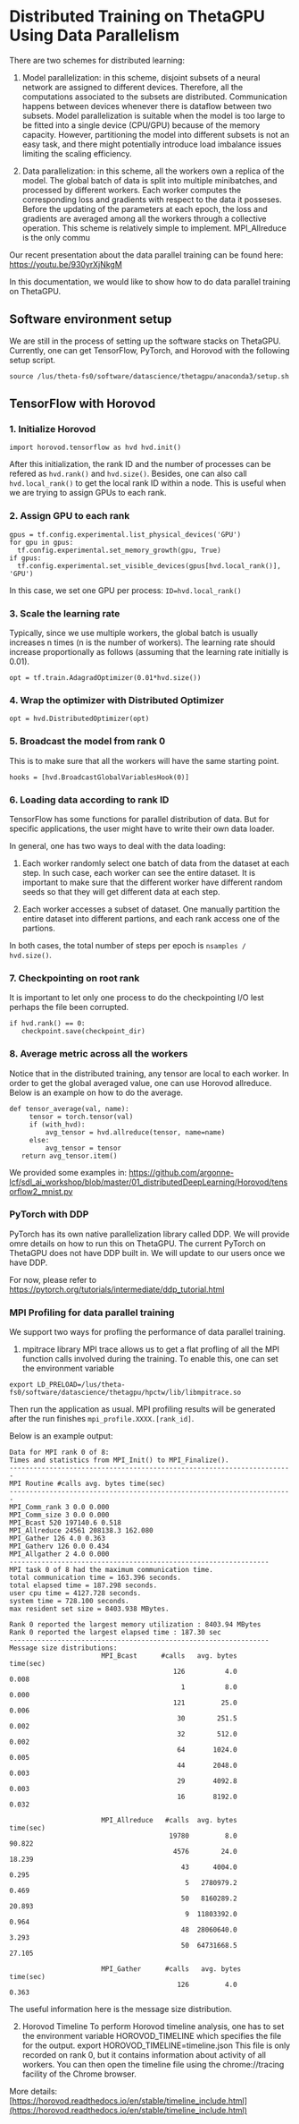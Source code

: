 # Distributed Training on ThetaGPU Using Data Parallelism
There are two schemes for distributed learning:

1. Model parallelization: in this scheme, disjoint subsets of a neural network are assigned to different devices. Therefore, all the computations associated to the subsets are distributed. Communication happens between devices whenever there is dataflow between two subsets. Model parallelization is suitable when the model is too large to be fitted into a single device (CPU/GPU) because of the memory capacity. However, partitioning the model into different subsets is not an easy task, and there might potentially introduce load imbalance issues limiting the scaling efficiency.  

2. Data parallelization: in this scheme, all the workers own a replica of the model. The global batch of data is split into multiple minibatches, and processed by different workers. Each worker computes the corresponding loss and gradients with respect to the data it posseses. Before the updating of the parameters at each epoch, the loss and gradients are averaged among all the workers through a collective operation. This scheme is relatively simple to implement. MPI_Allreduce is the only commu

Our recent presentation about the data parallel training can be found here: https://youtu.be/930yrXjNkgM

In this documentation, we would like to show how to do data parallel training on ThetaGPU. 

## Software environment setup
We are still in the process of setting up the software stacks on ThetaGPU. Currently, one can get TensorFlow, PyTorch, and Horovod with the following setup script.
```
source /lus/theta-fs0/software/datascience/thetagpu/anaconda3/setup.sh
```

## TensorFlow with Horovod
   ### 1. Initialize Horovod
```
import horovod.tensorflow as hvd hvd.init()
```
After this initialization, the rank ID and the number of processes can be refered as ```hvd.rank()``` and ```hvd.size()```. Besides, one can also call ```hvd.local_rank()``` to get the local rank ID within a node. This is useful when we are trying to assign GPUs to each rank.

  ### 2. Assign GPU to each rank
  ```
gpus = tf.config.experimental.list_physical_devices('GPU') 
for gpu in gpus: 
    tf.config.experimental.set_memory_growth(gpu, True) 
if gpus: 
    tf.config.experimental.set_visible_devices(gpus[hvd.local_rank()], 'GPU')
```
In this case, we set one GPU per process: ```ID=hvd.local_rank()```

### 3. Scale the learning rate
Typically, since we use multiple workers, the global batch is usually increases n times (n is the number of workers). The learning rate should increase proportionally as follows (assuming that the learning rate initially is 0.01).
```
opt = tf.train.AdagradOptimizer(0.01*hvd.size())
```
### 4. Wrap the optimizer with Distributed Optimizer
```
opt = hvd.DistributedOptimizer(opt)
```
### 5. Broadcast the model from rank 0 
This is to make sure that all the workers will have the same starting point.
```
hooks = [hvd.BroadcastGlobalVariablesHook(0)]
```
### 6. Loading data according to rank ID 
TensorFlow has some functions for parallel distribution of data. But for specific applications, the user might have to write their own data loader. 

In general, one has two ways to deal with the data loading: 
    
1. Each worker randomly select one batch of data from the dataset at each step. In such case, each worker can see the entire dataset. It is important to make sure that the different worker have different random seeds so that they will get different data at each step.
    
2. Each worker accesses a subset of dataset. One manually partition the entire dataset into different partions, and each rank access one of the partions. 

In both cases, the total number of steps per epoch is ```nsamples / hvd.size()```.

### 7. Checkpointing on root rank 
It is important to let only one process to do the checkpointing I/O lest perhaps the file been corrupted. 

```
if hvd.rank() == 0: 
   checkpoint.save(checkpoint_dir)
```
### 8. Average metric across all the workers 
Notice that in the distributed training, any tensor are local to each worker. In order to get the global averaged value, one can use Horovod allreduce. Below is an example on how to do the average.

```
def tensor_average(val, name): 
     tensor = torch.tensor(val) 
     if (with_hvd): 
         avg_tensor = hvd.allreduce(tensor, name=name) 
     else: 
         avg_tensor = tensor 
   return avg_tensor.item()
```
We provided some examples in: https://github.com/argonne-lcf/sdl_ai_workshop/blob/master/01_distributedDeepLearning/Horovod/tensorflow2_mnist.py

### PyTorch with DDP
PyTorch has its own native parallelization library called DDP. We will provide omre details on how to run this on ThetaGPU. The current PyTorch on ThetaGPU does not have DDP built in. We will update to our users once we have DDP. 

For now, please refer to https://pytorch.org/tutorials/intermediate/ddp_tutorial.html

### MPI Profiling for data parallel training
We support two ways for profling the performance of data parallel training. 

  1. mpitrace library MPI trace allows us to get a flat profling of all the MPI function calls involved during the training. To enable this, one can set the environment variable
```
export LD_PRELOAD=/lus/theta-fs0/software/datascience/thetagpu/hpctw/lib/libmpitrace.so
```
Then run the application as usual. MPI profiling results will be generated after the run finishes ```mpi_profile.XXXX.[rank_id]```.

Below is an example output:
```
Data for MPI rank 0 of 8: 
Times and statistics from MPI_Init() to MPI_Finalize(). 
----------------------------------------------------------------------- 
MPI Routine #calls avg. bytes time(sec) 
----------------------------------------------------------------------- 
MPI_Comm_rank 3 0.0 0.000 
MPI_Comm_size 3 0.0 0.000 
MPI_Bcast 520 197140.6 0.518 
MPI_Allreduce 24561 208138.3 162.080 
MPI_Gather 126 4.0 0.363 
MPI_Gatherv 126 0.0 0.434 
MPI_Allgather 2 4.0 0.000 
----------------------------------------------------------------- 
MPI task 0 of 8 had the maximum communication time. 
total communication time = 163.396 seconds. 
total elapsed time = 187.298 seconds. 
user cpu time = 4127.728 seconds. 
system time = 728.100 seconds. 
max resident set size = 8403.938 MBytes. 

Rank 0 reported the largest memory utilization : 8403.94 MBytes 
Rank 0 reported the largest elapsed time : 187.30 sec 
----------------------------------------------------------------- 
Message size distributions: 
                       MPI_Bcast      #calls   avg. bytes       time(sec) 
                                         126          4.0          0.008 
                                           1          8.0          0.000 
                                         121         25.0          0.006 
                                          30        251.5          0.002 
                                          32        512.0          0.002 
                                          64       1024.0          0.005 
                                          44       2048.0          0.003 
                                          29       4092.8          0.003 
                                          16       8192.0          0.032 

                       MPI_Allreduce   #calls  avg. bytes       time(sec) 
                                        19780         8.0         90.822 
                                         4576        24.0         18.239 
                                           43      4004.0          0.295 
                                            5   2780979.2          0.469 
                                           50   8160289.2         20.893 
                                            9  11803392.0          0.964 
                                           48  28060640.0          3.293 
                                           50  64731668.5         27.105 

                       MPI_Gather      #calls   avg. bytes      time(sec) 
                                          126         4.0          0.363
```
The useful information here is the message size distribution. 

  2. Horovod Timeline To perform Horovod timeline analysis, one has to set the environment variable HOROVOD_TIMELINE which specifies the file for the output. export HOROVOD_TIMELINE=timeline.json This file is only recorded on rank 0, but it contains information about activity of all workers. You can then open the timeline file using the chrome://tracing facility of the Chrome browser.

More details: [https://horovod.readthedocs.io/en/stable/timeline_include.html](https://horovod.readthedocs.io/en/stable/timeline_include.html)
